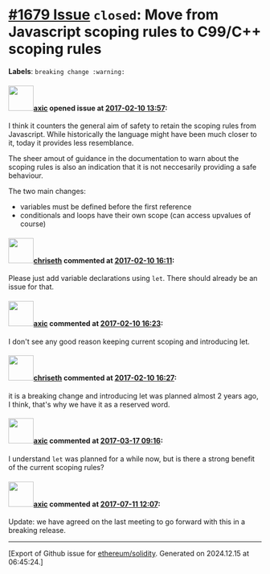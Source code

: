 # [\#1679 Issue](https://github.com/ethereum/solidity/issues/1679) `closed`: Move from Javascript scoping rules to C99/C++ scoping rules
**Labels**: `breaking change :warning:`


#### <img src="https://avatars.githubusercontent.com/u/20340?v=4" width="50">[axic](https://github.com/axic) opened issue at [2017-02-10 13:57](https://github.com/ethereum/solidity/issues/1679):

I think it counters the general aim of safety to retain the scoping rules from Javascript. While historically the language might have been much closer to it, today it provides less resemblance.

The sheer amout of guidance in the documentation to warn about the scoping rules is also an indication that it is not neccesarily providing a safe behaviour.

The two main changes:
- variables must be defined before the first reference
- conditionals and loops have their own scope (can access upvalues of course)

#### <img src="https://avatars.githubusercontent.com/u/9073706?v=4" width="50">[chriseth](https://github.com/chriseth) commented at [2017-02-10 16:11](https://github.com/ethereum/solidity/issues/1679#issuecomment-278986133):

Please just add variable declarations using `let`. There should already be an issue for that.

#### <img src="https://avatars.githubusercontent.com/u/20340?v=4" width="50">[axic](https://github.com/axic) commented at [2017-02-10 16:23](https://github.com/ethereum/solidity/issues/1679#issuecomment-278989662):

I don't see any good reason keeping current scoping and introducing let.

#### <img src="https://avatars.githubusercontent.com/u/9073706?v=4" width="50">[chriseth](https://github.com/chriseth) commented at [2017-02-10 16:27](https://github.com/ethereum/solidity/issues/1679#issuecomment-278990577):

it is a breaking change and introducing let was planned almost 2 years ago, I think, that's why we have it as a reserved word.

#### <img src="https://avatars.githubusercontent.com/u/20340?v=4" width="50">[axic](https://github.com/axic) commented at [2017-03-17 09:16](https://github.com/ethereum/solidity/issues/1679#issuecomment-287304385):

I understand `let` was planned for a while now, but is there a strong benefit of the current scoping rules?

#### <img src="https://avatars.githubusercontent.com/u/20340?v=4" width="50">[axic](https://github.com/axic) commented at [2017-07-11 12:07](https://github.com/ethereum/solidity/issues/1679#issuecomment-314423115):

Update: we have agreed on the last meeting to go forward with this in a breaking release.


-------------------------------------------------------------------------------



[Export of Github issue for [ethereum/solidity](https://github.com/ethereum/solidity). Generated on 2024.12.15 at 06:45:24.]
